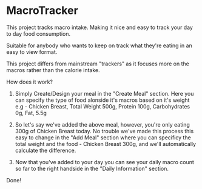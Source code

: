 # MacroTracker

This project tracks macro intake. Making it nice and easy to track your day to day food consumption. 

Suitable for anybody who wants to keep on track what they're eating in an easy to view format.

This project differs from mainstream "trackers" as it focuses more on the macros rather than the calorie intake. 

How does it work?

1. Simply Create/Design your meal in the "Create Meal" section. Here you can specify the type of food alonside it's macros based on it's weight 
e.g - Chicken Breast,  Total Weight 500g, Protein 100g, Carbohydrates 0g, Fat, 5.5g

2. So let's say we've added the above meal, however, you're only eating 300g of Chicken Breast today. No trouble we've made this process this easy to change in the "Add Meal"
section where you can specificy the total weight and the food - Chicken Breast 300g, and we'll automatically calculate the difference. 

3. Now that you've added to your day you can see your daily macro count so far to the right handside in the "Daily Information" section. 

Done!
